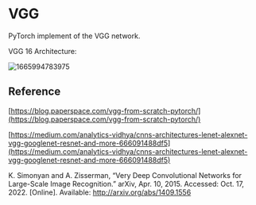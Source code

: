 # VGG

PyTorch implement of the VGG network.

VGG 16 Architecture:

![1665994783975](https://billc.oss-cn-shanghai.aliyuncs.com/v2/img/2022/10/17/1665994783975.jpg)

## Reference

[https://blog.paperspace.com/vgg-from-scratch-pytorch/](https://blog.paperspace.com/vgg-from-scratch-pytorch/)

[https://medium.com/analytics-vidhya/cnns-architectures-lenet-alexnet-vgg-googlenet-resnet-and-more-666091488df5](https://medium.com/analytics-vidhya/cnns-architectures-lenet-alexnet-vgg-googlenet-resnet-and-more-666091488df5)

K. Simonyan and A. Zisserman, “Very Deep Convolutional Networks for Large-Scale Image Recognition.” arXiv, Apr. 10, 2015. Accessed: Oct. 17, 2022. [Online]. Available: http://arxiv.org/abs/1409.1556
